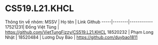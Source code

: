 # CS519.L21.KHCL

Thông tin về nhóm:
MSSV | Họ tên | Link Github
-----|--------|------------
17521231| Đồng Việt Tùng | https://github.com/VietTungFizzy/CS519.L21.KHCL
18520232 | Phạm Long Nhật |
18520484 | Lương Duy Bảo | https://github.com/duybao1811
